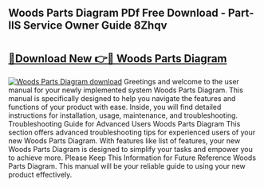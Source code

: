 ## Woods Parts Diagram PDf Free Download - Part-llS Service Owner Guide 8Zhqv

# <h2><a href="http://dfjhmx.blite.top/?on=Woods+Parts+Diagram">🔗Download New 👉🔴 Woods Parts Diagram</a></h2>

[![Woods Parts Diagram download](https://i.imgur.com/lujVjoI.png)](http://dfjhmx.blite.top/?on=Woods+Parts+Diagram)
Greetings and welcome to the user manual for your newly implemented system Woods Parts Diagram. This manual is specifically designed to help you navigate the features and functions of your product with ease. Inside, you will find detailed instructions for installation, usage, maintenance, and troubleshooting. Troubleshooting Guide for Advanced Users Woods Parts Diagram This section offers advanced troubleshooting tips for experienced users of your new Woods Parts Diagram. With features like list of features, your new Woods Parts Diagram is designed to simplify your tasks and empower you to achieve more. Please Keep This Information for Future Reference Woods Parts Diagram. This manual will be your reliable guide to using your new product effectively.

